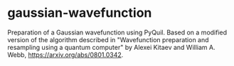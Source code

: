 # gaussian-wavefunction
Preparation of a Gaussian wavefunction using PyQuil. Based on a modified version of the algorithm described in "Wavefunction preparation and resampling using a quantum computer" by Alexei Kitaev and William A. Webb, https://arxiv.org/abs/0801.0342.

